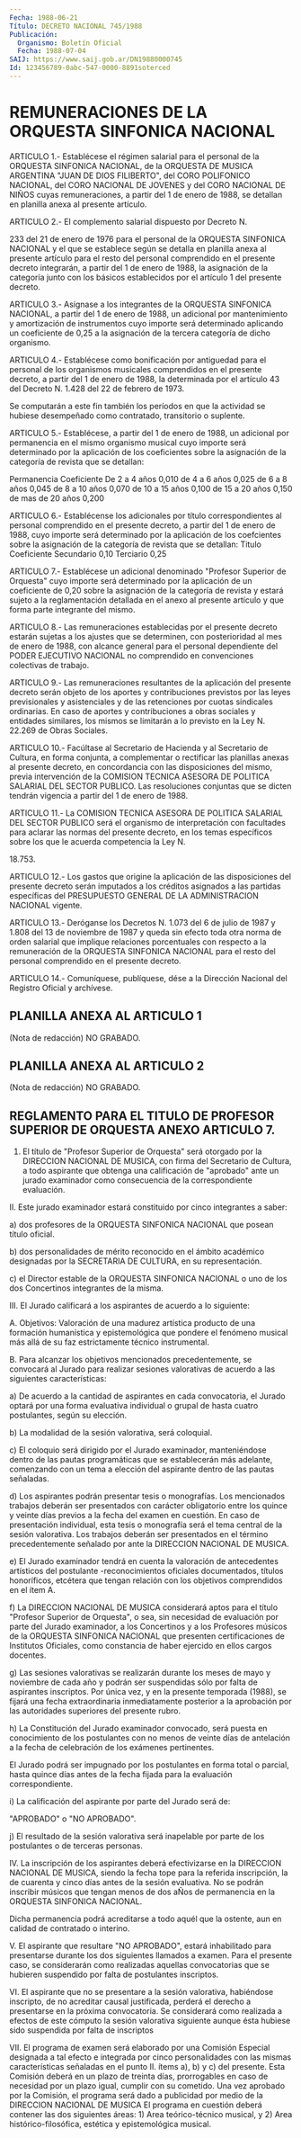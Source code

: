 ```yaml
---
Fecha: 1988-06-21
Título: DECRETO NACIONAL 745/1988
Publicación:
  Organismo: Boletín Oficial
  Fecha: 1988-07-04
SAIJ: https://www.saij.gob.ar/DN19880000745
Id: 123456789-0abc-547-0000-8891soterced
---
```

# REMUNERACIONES DE LA ORQUESTA SINFONICA NACIONAL

<a id="1"></a>
ARTICULO  1.- Establécese el régimen salarial para el personal de  la  ORQUESTA SINFONICA  NACIONAL,  de  la  ORQUESTA  DE  MUSICA ARGENTINA  "JUAN  DE DIOS FILIBERTO", del CORO POLIFONICO NACIONAL, del CORO NACIONAL DE  JOVENES  y  del  CORO NACIONAL DE NIÑOS cuyas remuneraciones, a partir del 1 de enero  de  1988,  se  detallan en planilla anexa al presente artículo.

<a id="2"></a>
ARTICULO  2.- El complemento salarial dispuesto por Decreto N.

233 del 21 de enero  de  1976  para  el  personal  de  la  ORQUESTA SINFONICA  NACIONAL  y  el  que  se  establece  según se detalla en planilla  anexa  al  presente artículo para el resto  del  personal comprendido en el presente  decreto  integrarán,  a partir del 1 de enero de 1988, la asignación de la categoría junto  con los básicos establecidos por el artículo 1 del presente decreto.

<a id="3"></a>
ARTICULO  3.-  Asígnase  a  los  integrantes  de  la  ORQUESTA SINFONICA  NACIONAL,  a partir del 1 de enero de 1988, un adicional por mantenimiento y amortización  de instrumentos cuyo importe será determinado aplicando un coeficiente  de 0,25 a la asignación de la tercera categoría de dicho organismo.

<a id="4"></a>
ARTICULO 4.- Establécese como bonificación por antiguedad para el  personal   de  los  organismos  musicales  comprendidos  en  el presente decreto,  a  partir del 1 de enero de 1988, la determinada por el artículo 43 del  Decreto N. 1.428 del 22 de febrero de 1973.

Se computarán a este fin  también  los períodos en que la actividad se  hubiese desempeñado como contratado,  transitorio  o  suplente.

<a id="5"></a>
ARTICULO  5.- Establécese, a partir del 1 de enero de 1988, un adicional  por permanencia  en  el  mismo  organismo  musical  cuyo importe será  determinado  por  la  aplicación  de los coeficientes sobre  la  asignación de la categoría de revista que  se  detallan:

 Permanencia                 Coeficiente  De  2 a  4 años                0,010  de  4 a  6 años                0,025  de  6 a  8 años                0,045  de  8 a 10 años                0,070  de 10 a 15 años                0,100  de 15 a 20 años                0,150  de mas de 20  años             0,200

<a id="6"></a>
ARTICULO 6.- Establécense los adicionales por título correspondientes  al personal comprendido en el presente decreto, a partir del 1 de enero  de  1988,  cuyo importe será determinado por la  aplicación  de  los  coefcientes  sobre  la  asignación  de  la categoría de revista que se detallan:  Titulo                   Coeficiente  Secundario                   0,10  Terciario                    0,25

<a id="7"></a>
ARTICULO  7.-  Establécese  un  adicional denominado "Profesor Superior  de  Orquesta"  cuyo  importe  será   determinado  por  la aplicación  de  un  coeficiente de 0,20 sobre la asignación  de  la categoría de revista  y estará sujeto a la reglamentación detallada en el anexo al presente  artículo  y que forma parte integrante del mismo.

<a id="8"></a>
ARTICULO  8.-  Las remuneraciones establecidas por el presente decreto estarán sujetas  a  los  ajustes  que  se  determinen,  con posterioridad  al mes de enero de 1988, con alcance general para el personal dependiente  del  PODER  EJECUTIVO NACIONAL no comprendido en convenciones colectivas de trabajo.

<a id="9"></a>
ARTICULO  9.-  Las remuneraciones resultantes de la aplicación del presente decreto  serán  objeto de los aportes y contribuciones previstos por las leyes previsionales  y  asistenciales  y  de  las retenciones por cuotas sindicales ordinarias. En caso de aportes  y contribuciones  a  obras sociales y entidades similares, los mismos se limitarán a lo previsto  en  la Ley N. 22.269 de Obras Sociales.

<a id="10"></a>
ARTICULO  10.-  Facúltase  al  Secretario  de  Hacienda  y  al Secretario    de  Cultura,  en  forma  conjunta,  a  complementar o rectificar las planillas anexas al presente decreto, en concordancia  con  las disposiciones del mismo, previa intervención de la COMISION TECNICA  ASESORA  DE  POLITICA  SALARIAL  DEL SECTOR PUBLICO. Las resoluciones conjuntas que se dicten tendrán  vigencia a partir del 1 de enero de 1988.

<a id="11"></a>
ARTICULO 11.- La COMISION TECNICA ASESORA DE POLITICA SALARIAL DEL  SECTOR   PUBLICO  será  el  organismo  de  interpretación  con facultades para  aclarar  las  normas  del presente decreto, en los temas específicos sobre los que le acuerda  competencia  la  Ley N.

18.753.

<a id="12"></a>
ARTICULO  12.-  Los  gastos  que  origine la aplicación de las disposiciones del presente decreto serán  imputados  a los créditos asignados a las partidas específicas del PRESUPUESTO GENERAL  DE LA ADMINISTRACION NACIONAL vigente.

<a id="13"></a>
ARTICULO 13.- Deróganse los Decretos N. 1.073 del 6 de julio de 1987  y  1.808  del 13 de noviembre de 1987 y queda sin efecto toda otra norma de orden  salarial  que implique relaciones porcentuales con respecto a la remuneración de  la  ORQUESTA  SINFONICA NACIONAL para  el  resto  del  personal comprendido en el presente  decreto.

<a id="14"></a>
ARTICULO  14.-  Comuníquese,  publíquese,  dése a la Dirección Nacional del Registro Oficial y archívese.

## PLANILLA ANEXA AL ARTICULO 1

<a id="1"></a>
(Nota de redacción) NO GRABADO.

## PLANILLA ANEXA AL ARTICULO 2

<a id="1"></a>
(Nota de redacción) NO GRABADO.

## REGLAMENTO  PARA  EL  TITULO DE PROFESOR SUPERIOR DE ORQUESTA ANEXO ARTICULO 7.

<a id="1"></a>
1.  El título de "Profesor Superior de Orquesta" será otorgado por la DIRECCION  NACIONAL  DE  MUSICA, con firma del Secretario de Cultura,  a  todo  aspirante  que  obtenga    una  calificación  de "aprobado"  ante  un  jurado  examinador  como consecuencia  de  la correspondiente evaluación.

<a id="2"></a>
II.  Este  jurado  examinador  estará  constituido  por  cinco integrantes a saber:

a)  dos  profesores  de  la  ORQUESTA SINFONICA NACIONAL que posean título oficial.

b) dos personalidades de mérito  reconocido  en el ámbito académico designadas por la SECRETARIA DE CULTURA, en su  representación.

c) el Director estable de la ORQUESTA SINFONICA NACIONAL  o  uno de los dos Concertinos integrantes de la misma.

<a id="3"></a>
III.  El  Jurado  calificará  a los aspirantes de acuerdo a lo siguiente:

A. Objetivos: Valoración de una madurez  artística  producto de una formación  humanística  y  epistemológica  que pondere el  fenómeno musical  más  allá  de  su faz estrictamente técnico  instrumental.

B.  Para  alcanzar los objetivos  mencionados  precedentemente,  se convocará al  Jurado  para realizar sesiones valorativas de acuerdo a las siguientes características:

a) De acuerdo a la cantidad  de aspirantes en cada convocatoria, el Jurado  optará  por una forma evaluativa  individual  o  grupal  de hasta cuatro postulantes, según su elección.

b) La modalidad de  la  sesión  valorativa,  será  coloquial.

c) El coloquio será dirigido por el Jurado examinador, manteniéndose dentro de las pautas programáticas que se establecerán  más  adelante,  comenzando con un tema a elección del aspirante dentro de las pautas señaladas.

d)  Los  aspirantes  podrán  presentar  tesis  o  monografías.  Los mencionados  trabajos  deberán  ser    presentados    con  carácter obligatorio entre los quince y veinte días previos a la  fecha  del examen  en cuestión. En caso de presentación individual, esta tesis o monografía  será  el  tema  central  de la sesión valorativa. Los trabajos  deberán  ser  presentados  en el término  precedentemente señalado por ante la DIRECCION NACIONAL DE MUSICA.

e)  El  Jurado  examinador  tendrá  en  cuenta   la  valoración  de antecedentes  artísticos del postulante -reconocimientos  oficiales documentados, títulos  honoríficos,  etcétera  que  tengan relación con los objetivos comprendidos en el ítem A.

f)  La  DIRECCION  NACIONAL  DE  MUSICA considerará aptos  para  el título "Profesor Superior de Orquesta",  o  sea,  sin  necesidad de evaluación por parte del Jurado examinador, a los Concertinos  y  a los  Profesores  músicos  de  la  ORQUESTA  SINFONICA  NACIONAL que presenten certificaciones de Institutos Oficiales, como  constancia de haber ejercido en ellos cargos docentes.

g)  Las  sesiones  valorativas  se realizarán durante los meses  de mayo  y noviembre de cada año y podrán  ser  suspendidas  sólo  por falta de  aspirantes  inscriptos.  Por  única vez, y en la presente temporada (1988), se fijará una fecha extraordinaria inmediatamente  posterior  a  la  aprobación  por  las  autoridades superiores del presente rubro.

h) La Constitución del Jurado examinador  convocado, será puesta en conocimiento  de los postulantes con no menos  de  veinte  días  de antelación a la  fecha  de celebración de los exámenes pertinentes.

El Jurado podrá ser impugnado  por los postulantes en forma total o parcial,  hasta  quince días antes  de  la  fecha  fijada  para  la evaluación correspondiente.

i) La calificación  del  aspirante  por  parte  del Jurado será de:

"APROBADO" o "NO APROBADO".

j) El resultado de la sesión valorativa será inapelable  por  parte de los postulantes o de terceras personas.

<a id="4"></a>
IV. La inscripción de los aspirantes deberá efectivizarse en la DIRECCION  NACIONAL  DE  MUSICA,  siendo  la  fecha  tope  para  la referida  inscripción,  la  de  cuarenta  y  cinco días antes de la sesión evaluativa. No se podrán inscribir músicos  que tengan menos de  dos  aÑos  de  permanencia  en la ORQUESTA SINFONICA  NACIONAL.

Dicha permanencia podrá acreditarse  a  todo  aquél que la ostente, aun en calidad de contratado o interino.

<a id="5"></a>
V. El aspirante que resultare "NO APROBADO", estará inhabilitado  para  presentarse durante los dos siguientes llamados a examen. Para el presente  caso,  se  considerarán como realizadas aquellas  convocatorias  que se hubieren suspendido  por  falta  de postulantes inscriptos.

<a id="6"></a>
VI.  El aspirante que no se presentare a la sesión valorativa, habiéndose  inscripto,  de no acreditar causal justificada, perderá el derecho a presentarse en la próxima convocatoria. Se considerará como realizada  a  efectos  de  este  cómputo la sesión valorativa siguiente aunque ésta hubiese sido suspendida  por falta de inscriptos

<a id="7"></a>
VII.  El  programa  de  examen será elaborado por una Comisión Especial designada a tal efecto e integrada por cinco personalidades  con  las mismas  características  señaladas  en  el punto II. ítems a), b)  y  c) del presente. Esta Comisión deberá en un plazo de treinta días, prorrogables  en caso de necesidad por un plazo  igual,  cumplir con su cometido. Una  vez  aprobado  por  la Comisión, el programa  será  dado  a  publicidad  por  medio  de la DIRECCION  NACIONAL  DE  MUSICA    El  programa  en cuestión deberá contener    las  dos  siguientes  áreas:  1)  Area  teórico-técnico musical, y 2)  Area histórico-filosófica, estética y epistemológica musical.